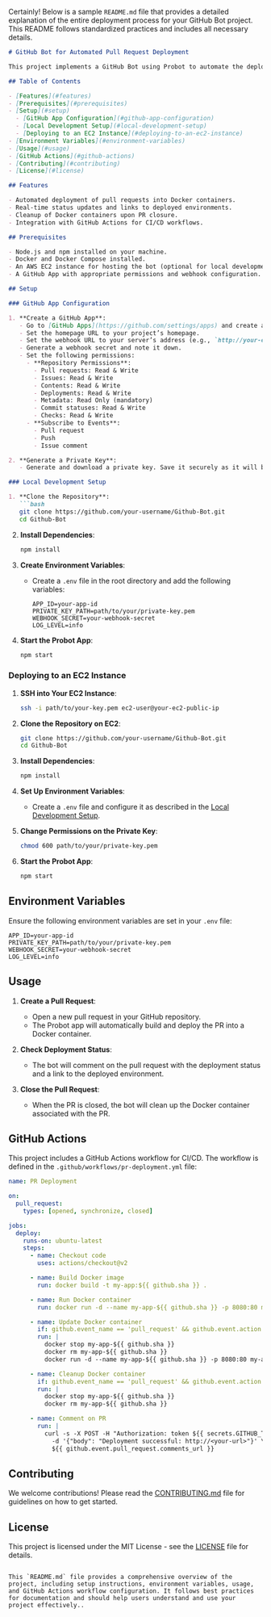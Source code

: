 Certainly! Below is a sample `README.md` file that provides a detailed explanation of the entire deployment process for your GitHub Bot project. This README follows standardized practices and includes all necessary details.

```markdown
# GitHub Bot for Automated Pull Request Deployment

This project implements a GitHub Bot using Probot to automate the deployment of pull requests (PRs) into isolated Docker containers for testing and review purposes. The bot also provides real-time deployment status updates and cleans up containers upon PR closure.

## Table of Contents

- [Features](#features)
- [Prerequisites](#prerequisites)
- [Setup](#setup)
  - [GitHub App Configuration](#github-app-configuration)
  - [Local Development Setup](#local-development-setup)
  - [Deploying to an EC2 Instance](#deploying-to-an-ec2-instance)
- [Environment Variables](#environment-variables)
- [Usage](#usage)
- [GitHub Actions](#github-actions)
- [Contributing](#contributing)
- [License](#license)

## Features

- Automated deployment of pull requests into Docker containers.
- Real-time status updates and links to deployed environments.
- Cleanup of Docker containers upon PR closure.
- Integration with GitHub Actions for CI/CD workflows.

## Prerequisites

- Node.js and npm installed on your machine.
- Docker and Docker Compose installed.
- An AWS EC2 instance for hosting the bot (optional for local development).
- A GitHub App with appropriate permissions and webhook configuration.

## Setup

### GitHub App Configuration

1. **Create a GitHub App**:
   - Go to [GitHub Apps](https://github.com/settings/apps) and create a new app.
   - Set the homepage URL to your project’s homepage.
   - Set the webhook URL to your server’s address (e.g., `http://your-ec2-public-ip:3000`).
   - Generate a webhook secret and note it down.
   - Set the following permissions:
     - **Repository Permissions**:
       - Pull requests: Read & Write
       - Issues: Read & Write
       - Contents: Read & Write
       - Deployments: Read & Write
       - Metadata: Read Only (mandatory)
       - Commit statuses: Read & Write
       - Checks: Read & Write
     - **Subscribe to Events**:
       - Pull request
       - Push
       - Issue comment

2. **Generate a Private Key**:
   - Generate and download a private key. Save it securely as it will be used for authentication.

### Local Development Setup

1. **Clone the Repository**:
   ```bash
   git clone https://github.com/your-username/Github-Bot.git
   cd Github-Bot
   ```

2. **Install Dependencies**:
   ```bash
   npm install
   ```

3. **Create Environment Variables**:
   - Create a `.env` file in the root directory and add the following variables:
     ```plaintext
     APP_ID=your-app-id
     PRIVATE_KEY_PATH=path/to/your/private-key.pem
     WEBHOOK_SECRET=your-webhook-secret
     LOG_LEVEL=info
     ```

4. **Start the Probot App**:
   ```bash
   npm start
   ```

### Deploying to an EC2 Instance

1. **SSH into Your EC2 Instance**:
   ```bash
   ssh -i path/to/your-key.pem ec2-user@your-ec2-public-ip
   ```

2. **Clone the Repository on EC2**:
   ```bash
   git clone https://github.com/your-username/Github-Bot.git
   cd Github-Bot
   ```

3. **Install Dependencies**:
   ```bash
   npm install
   ```

4. **Set Up Environment Variables**:
   - Create a `.env` file and configure it as described in the [Local Development Setup](#local-development-setup).

5. **Change Permissions on the Private Key**:
   ```bash
   chmod 600 path/to/your/private-key.pem
   ```

6. **Start the Probot App**:
   ```bash
   npm start
   ```

## Environment Variables

Ensure the following environment variables are set in your `.env` file:

```plaintext
APP_ID=your-app-id
PRIVATE_KEY_PATH=path/to/your/private-key.pem
WEBHOOK_SECRET=your-webhook-secret
LOG_LEVEL=info
```

## Usage

1. **Create a Pull Request**:
   - Open a new pull request in your GitHub repository.
   - The Probot app will automatically build and deploy the PR into a Docker container.

2. **Check Deployment Status**:
   - The bot will comment on the pull request with the deployment status and a link to the deployed environment.

3. **Close the Pull Request**:
   - When the PR is closed, the bot will clean up the Docker container associated with the PR.

## GitHub Actions

This project includes a GitHub Actions workflow for CI/CD. The workflow is defined in the `.github/workflows/pr-deployment.yml` file:

```yaml
name: PR Deployment

on:
  pull_request:
    types: [opened, synchronize, closed]

jobs:
  deploy:
    runs-on: ubuntu-latest
    steps:
      - name: Checkout code
        uses: actions/checkout@v2

      - name: Build Docker image
        run: docker build -t my-app:${{ github.sha }} .

      - name: Run Docker container
        run: docker run -d --name my-app-${{ github.sha }} -p 8080:80 my-app:${{ github.sha }}

      - name: Update Docker container
        if: github.event_name == 'pull_request' && github.event.action == 'synchronize'
        run: |
          docker stop my-app-${{ github.sha }}
          docker rm my-app-${{ github.sha }}
          docker run -d --name my-app-${{ github.sha }} -p 8080:80 my-app:${{ github.sha }}

      - name: Cleanup Docker container
        if: github.event_name == 'pull_request' && github.event.action == 'closed'
        run: |
          docker stop my-app-${{ github.sha }}
          docker rm my-app-${{ github.sha }}

      - name: Comment on PR
        run: |
          curl -s -X POST -H "Authorization: token ${{ secrets.GITHUB_TOKEN }}" \
            -d '{"body": "Deployment successful: http://<your-url>"}' \
            ${{ github.event.pull_request.comments_url }}
```

## Contributing

We welcome contributions! Please read the [CONTRIBUTING.md](CONTRIBUTING.md) file for guidelines on how to get started.

## License

This project is licensed under the MIT License - see the [LICENSE](LICENSE) file for details.
```

This `README.md` file provides a comprehensive overview of the project, including setup instructions, environment variables, usage, and GitHub Actions workflow configuration. It follows best practices for documentation and should help users understand and use your project effectively..
